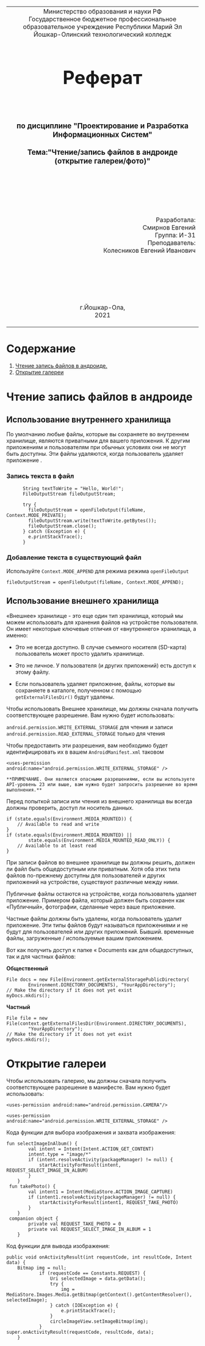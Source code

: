 <table style="width: 100%;">
  <tr>
    <td style="text-align: center; border: none;">
    Министерство образования и науки РФ<br>
Государственное бюджетное профессиональное образовательное учреждение Республики Марий Эл<br>
Йошкар-Олинский технологический колледж
</td>
  </tr>
  <tr>
    <td style="text-align: center; border: none; height: 15em;">
    <h2 style="font-size:3em;">Реферат</h2>
      <h3><br><br> по дисциплине "Проектирование и Разработка Информационных Систем"<br><br> Тема:<b>"Чтение/запись файлов в андроиде (открытие галереи/фото)"</b> </h3></td>
  </tr>
  <tr>
    <br><br><td style="text-align: right; border: none; height: 20em;">
      Разработала:<br/>
      Смирнов Евгений<br>
      Группа: И-31<br>
      Преподаватель:<br>
      Колесников Евгений Иванович
    </td>
  </tr>
  <tr>
    <td style="text-align: center; border: none; height: 5em;">
    г.Йошкар-Ола,<br>2021</br></td>
  </tr>
</table>


<div style="page-break-after: always;"></div>


# Содержание

1. [Чтение запись файлов в андроиде.](#Чтение-запись-файлов-в-андроиде)
2. [Открытие галереи](#Открытие-галереи)


# Чтение запись файлов в андроиде

## Использование внутреннего хранилища

По умолчанию любые файлы, которые вы сохраняете во внутреннем хранилище, являются приватными для вашего приложения. К другим приложениям и пользователям при обычных условиях они не могут быть доступны. Эти файлы удаляются, когда пользователь удаляет приложение .

### **Запись текста в файл**

```String fileName= "helloworld";
      String textToWrite = "Hello, World!";
      FileOutputStream fileOutputStream;

      try {
        fileOutputStream = openFileOutput(fileName, Context.MODE_PRIVATE);
        fileOutputStream.write(textToWrite.getBytes());
        fileOutputStream.close();
      } catch (Exception e) {
        e.printStackTrace();
      } 
```
### **Добавление текста в существующий файл**

Используйте `` Context.MODE_APPEND `` для режима режима `` openFileOutput ``

``` fileOutputStream = openFileOutput(fileName, Context.MODE_APPEND); ```

## Использование внешнего хранилища
«Внешнее» хранилище - это еще один тип хранилища, который мы можем использовать для хранения файлов на устройстве пользователя. Он имеет некоторые ключевые отличия от «внутреннего» хранилища, а именно:

 * Это не всегда доступно. В случае съемного носителя (SD-карта) пользователь может просто удалить хранилище.

 * Это не личное. У пользователя (и других приложений) есть доступ к этому файлу.
 
 * Если пользователь удаляет приложение, файлы, которые вы сохраняете в каталоге, полученном с помощью ``getExternalFilesDir()`` будут удалены.

Чтобы использовать Внешнее хранилище, мы должны сначала получить соответствующее разрешение. Вам нужно будет использовать:

`android.permission.WRITE_EXTERNAL_STORAGE` для чтения и записи
``android.permission.READ_EXTERNAL_STORAGE`` только для чтения

Чтобы предоставить эти разрешения, вам необходимо будет идентифицировать их в вашем `AndroidManifest.xml` таковом

  ``` <uses-permission android:name="android.permission.WRITE_EXTERNAL_STORAGE" /> ```

`**ПРИМЕЧАНИЕ. Они являются опасными разрешениями, если вы используете API-уровень 23 или выше, вам нужно будет запросить разрешение во время выполнения.**`

Перед попыткой записи или чтения из внешнего хранилища вы всегда должны проверить, доступ ли носитель данных.

  ``` String state = Environment.getExternalStorageState();
  if (state.equals(Environment.MEDIA_MOUNTED)) {
      // Available to read and write
  }    
  if (state.equals(Environment.MEDIA_MOUNTED) || 
          state.equals(Environment.MEDIA_MOUNTED_READ_ONLY)) {
      // Available to at least read
  } 
```
При записи файлов во внешнее хранилище вы должны решить, должен ли файл быть общедоступным или приватным. Хотя оба этих типа файлов по-прежнему доступны для пользователей и других приложений на устройстве, существуют различные между ними.

Публичные файлы остаются на устройстве, когда пользователь удаляет приложение. Примером файла, который должен быть сохранен как «Публичный», фотографии, сделанные через ваше приложение.

Частные файлы должны быть удалены, когда пользователь удалит приложение. Эти типы файлов будут называться приложениями и не будут для пользователей или других приложений. Бывший. временные файлы, загруженные / используемые вашим приложением.

Вот как получить доступ к папке « Documents как для общедоступных, так и для частных файлов:

**Общественный**

  ``` // Access your app's directory in the device's Public documents directory
  File docs = new File(Environment.getExternalStoragePublicDirectory(
          Environment.DIRECTORY_DOCUMENTS), "YourAppDirectory");
  // Make the directory if it does not yet exist
  myDocs.mkdirs();
```
**Частный**

``` // Access your app's Private documents directory
File file = new File(context.getExternalFilesDir(Environment.DIRECTORY_DOCUMENTS), 
        "YourAppDirectory");
// Make the directory if it does not yet exist
myDocs.mkdirs();
``` 

# Открытие галереи

Чтобы использовать галерию, мы должны сначала получить соответствующее разрешение в манифесте. Вам нужно будет использовать:

```<uses-permission android:name="android.permission.CAMERA"/>  ```

``` <uses-permission android:name="android.permission.WRITE_EXTERNAL_STORAGE" /> ```

Кода функции для выбора изображения и захвата изображения:

``` 
fun selectImageInAlbum() {
        val intent = Intent(Intent.ACTION_GET_CONTENT)
        intent.type = "image/*"
        if (intent.resolveActivity(packageManager) != null) {
            startActivityForResult(intent, REQUEST_SELECT_IMAGE_IN_ALBUM)
        }
    }
 fun takePhoto() {
        val intent1 = Intent(MediaStore.ACTION_IMAGE_CAPTURE)
        if (intent1.resolveActivity(packageManager) != null) {
            startActivityForResult(intent1, REQUEST_TAKE_PHOTO)
        }
    }
 companion object {
        private val REQUEST_TAKE_PHOTO = 0
        private val REQUEST_SELECT_IMAGE_IN_ALBUM = 1
    }
``` 
Код функции для вывода изображения:

``` 
public void onActivityResult(int requestCode, int resultCode, Intent data) {
    Bitmap img = null;
            if (requestCode == Constants.REQUEST) {
                Uri selectedImage = data.getData();
                try {
                    img = MediaStore.Images.Media.getBitmap(getContext().getContentResolver(), selectedImage);
                } catch (IOException e) {
                    e.printStackTrace();
                }
                circleImageView.setImageBitmap(img);
            }
super.onActivityResult(requestCode, resultCode, data);
    }
```



